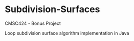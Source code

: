 # Subdivision-Surfaces
CMSC424 - Bonus Project

Loop subdivision surface algorithm implementation in Java
